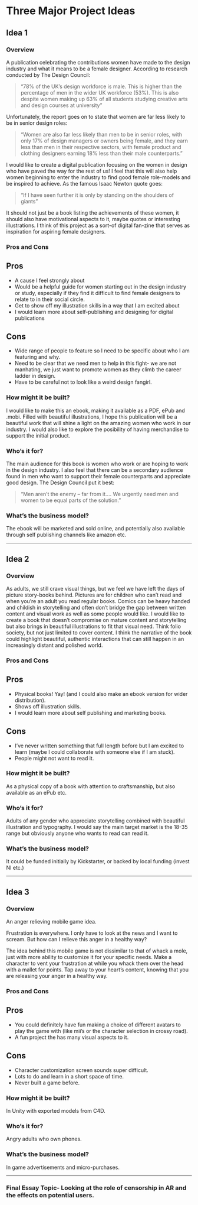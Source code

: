 Three Major Project Ideas
===========================================

Idea 1
------
### Overview

A publication celebrating the contributions women have made to the design industry and what it means to be a female designer.
According to research conducted by The Design Council:

>“78% of the UK’s design workforce is male. This is higher than the percentage of men in the wider UK workforce (53%). This is also despite women making up 63% of all students studying creative arts and design courses at university”

Unfortunately, the report goes on to state that women are far less likely to be in senior design roles:

> “Women are also far less likely than men to be in senior roles, with only 17% of design managers or owners being female, and they earn less than men in their respective sectors, with female product and clothing designers earning 18% less than their male counterparts.”

I would like to create a digital publication focusing on the women in design who have paved the way for the rest of us! I feel that this will also help women beginning to enter the industry to find good female role-models and be inspired to achieve. 
As the famous Isaac Newton quote goes:
> “If I have seen further it is only by standing on the shoulders of giants”

It should not just be a book listing the achievements of these women, it should also have motivational aspects to it, maybe quotes or interesting illustrations.
I think of this project as a sort-of digital fan-zine that serves as inspiration for aspiring female designers.

### Pros and Cons

## Pros
- A cause I feel strongly about 
- Would be a helpful guide for women starting out in the design industry or study, especially if they find it difficult to find female designers to relate to in their social circle.
- Get to show off my illustration skills in a way that I am excited about
- I would learn more about self-publishing and designing for digital publications

## Cons
- Wide range of people to feature so I need to be specific about who I am featuring and why.
- Need to be clear that we need men to help in this fight- we are not manhating, we just want to promote women as they climb the career ladder in design.
- Have to be careful not to look like a weird design fangirl.

### How might it be built?

I would like to make this an ebook, making it available as a PDF, ePub and .mobi. Filled with beautiful illustrations, I hope this publication will be a beautiful work that will shine a light on the amazing women  who work in our industry. I would also like to explore the posibility of having merchandise to support the initial product.

### Who’s it for?

The main audience for this book is women who work or are hoping to work in the design industry. I also feel that there can be a secondary audience found in men who want to support their female counterparts and appreciate good design. The Design Council put it best: 
> “Men aren’t the enemy – far from it…. We urgently need men and women to be equal parts of the solution.”

### What’s the business model?

The ebook will be marketed and sold online, and potentially also available through self publishing channels like amazon etc.

*** 

Idea 2
------

### Overview

As adults, we still crave visual things, but we feel we have left the days of picture story-books behind. Pictures are for children who can’t read and when you’re an adult you read regular books. Comics can be heavy handed and childish in storytelling and often don’t bridge the gap between written content and visual work as well as some people would like. I would like to create a book that doesn’t compromise on mature content and storytelling but also brings in beautiful illustrations to fit that visual need.
Think folio society, but not just limited to cover content. 
I think the narrative of the book could highlight beautiful, authentic interactions that can still happen in an increasingly distant and polished world. 

### Pros and Cons

## Pros

- Physical books! Yay! (and I could also make an ebook version for wider distribution).
- Shows off illustration skills.
- I would learn more about self publishing and marketing books.

## Cons

- I’ve never written something that full length before but I am excited to learn (maybe I could collaborate with someone else if I am stuck).
- People might not want to read it.

### How might it be built?

As a physical copy of a book with attention to craftsmanship, but also available as an ePub etc.

### Who’s it for?

Adults of any gender who appreciate storytelling combined with beautiful illustration and typography. I would say the main target market is the 18-35 range but obviously anyone who wants to read can read it.

### What’s the business model?

It could be funded initially by Kickstarter, or backed by local funding (invest NI etc.)

***

Idea 3
------

### Overview

An anger relieving mobile game idea.

Frustration is everywhere. I only have to look at the news and I want to scream. But how can I relieve this anger in a healthy way?

The idea behind this mobile game is not dissimilar to that of whack a mole, just with more ability to customize it for your specific needs. Make a character to vent your frustration at while you whack them over the head with a mallet for points. Tap away to your heart’s content, knowing that you are releasing your anger in a healthy way.

### Pros and Cons

## Pros
- You could definitely have fun making a choice of different avatars to play the game with (like mii’s or the character selection in crossy road).
- A fun project the has many visual aspects to it.

## Cons
- Character customization screen sounds super difficult.
- Lots to do and learn in a short space of time.
- Never built a game before.

### How might it be built?

In Unity with exported models from C4D.

### Who’s it for?

Angry adults who own phones.

### What’s the business model?

In game advertisements and micro-purchases.

***


### Final Essay Topic- Looking at the role of censorship in AR and the effects on potential users.
